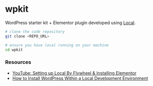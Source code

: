 # wpkit

WordPress starter kit + Elementor plugin developed using [Local](https://localwp.com).

```sh
# clone the code repository
git clone <REPO_URL>

# ensure you have local running on your machine
cd wpkit
```

### Resources
- [YouTube: Setting up Local By Flywheel & Installing Elementor](https://www.youtube.com/watch?v=mAaDYSwItR0)
- [How to Install WordPress Within a Local Development Environment](https://elementor.com/academy/install-wordpress-locally/)
